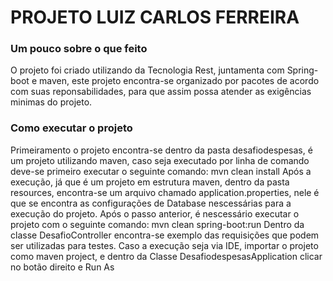 # PROJETO LUIZ CARLOS FERREIRA

### Um pouco sobre o que feito
O projeto foi criado utilizando da Tecnologia Rest, juntamenta com Spring-boot e maven, este projeto encontra-se organizado por pacotes de acordo com suas reponsabilidades, para que assim possa atender as exigências minimas do projeto.

### Como executar o projeto

  Primeiramento o projeto encontra-se dentro da pasta desafiodespesas, é um projeto utilizando maven, caso seja executado por linha de comando deve-se primeiro executar o seguinte comando:
         mvn clean install
  Após a execução, já que é um projeto em estrutura maven, dentro da pasta resources, encontra-se um arquivo chamado application.properties, nele é que se encontra as configurações de Database nescessárias para a execução do projeto. Após o passo anterior, é nescessário executar o projeto com o seguinte comando:
         mvn clean spring-boot:run
Dentro da classe DesafioController encontra-se exemplo das requisições que podem ser utilizadas para testes.
Caso a execução seja via IDE, importar o projeto como maven project, e dentro da Classe DesafiodespesasApplication clicar no botão direito e Run As





